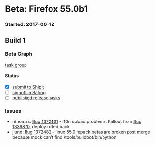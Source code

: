 # Beta: Firefox 55.0b1

### Started: 2017-06-12

## Build 1

### Beta Graph
[task group](https://tools.taskcluster.net/push-inspector/#/AoGGiQ6JRKyvkT6MWV3A9w)


#### Status
- [x] [submit to Shipit](https://wiki.mozilla.org/Release:Release_Automation_on_Mercurial:Starting_a_Release#Submit_to_Ship_It)
- [ ] [signoff in Balrog](../how-tos/relpro.md#3-signoffs)
- [ ] [published release tasks](../how-tos/relpro.md#4-publish-release)

### Issues
- nthomas: [Bug 1372461](https://bugzil.la/1372461) - l10n upload problems. Fallout from [Bug 1339870](https://bugzil.la/1339870), deploy rolled back
- jlund: [Bug 1372482](https://bugzil.la/1372482) - linux 55.0 repack betas are broken post merge because mock can't find /tools/buildbot/bin/python


